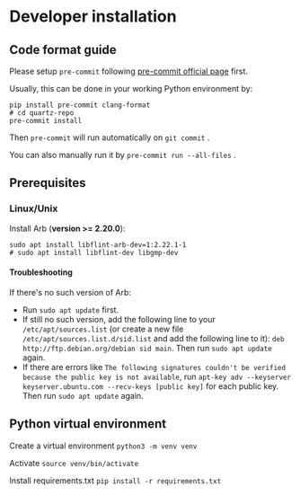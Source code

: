 # Developer installation

## Code format guide

Please setup `pre-commit` following [pre-commit official page](https://pre-commit.com) first.

Usually, this can be done in your working Python environment by:

```shell
pip install pre-commit clang-format
# cd quartz-repo
pre-commit install
```

Then `pre-commit` will run automatically on `git commit` .

You can also manually run it by `pre-commit run --all-files` .

## Prerequisites

### Linux/Unix

Install Arb (**version >= 2.20.0**):
```shell
sudo apt install libflint-arb-dev=1:2.22.1-1
# sudo apt install libflint-dev libgmp-dev
```

#### Troubleshooting

If there's no such version of Arb:

- Run `sudo apt update` first.
- If still no such version, add the following line to your `/etc/apt/sources.list` (or create a new file `/etc/apt/sources.list.d/sid.list` and add the following line to it):
  `deb http://ftp.debian.org/debian sid main`. Then run `sudo apt update` again.
- If there are errors like `The following signatures couldn't be verified because the public key is not available`,
  run `apt-key adv --keyserver keyserver.ubuntu.com --recv-keys [public key]` for each public key. Then run `sudo apt update` again.


## Python virtual environment


Create a virtual environment
`python3 -m venv venv`

Activate
`source venv/bin/activate`

Install requirements.txt
`pip install -r requirements.txt`
